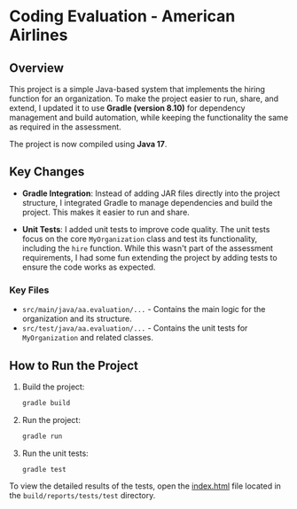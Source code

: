 # Coding Evaluation - American Airlines

## Overview

This project is a simple Java-based system that implements the hiring function for an organization. To make the project easier to run, share, and extend, I updated it to use **Gradle (version 8.10)** for dependency management and build automation, while keeping the functionality the same as required in the assessment.

The project is now compiled using **Java 17**.

## Key Changes

- **Gradle Integration**:
  Instead of adding JAR files directly into the project structure, I integrated Gradle to manage dependencies and build the project. This makes it easier to run and share.

- **Unit Tests**:
  I added unit tests to improve code quality. The unit tests focus on the core `MyOrganization` class and test its functionality, including the `hire` function. While this wasn't part of the assessment requirements, I had some fun extending the project by adding tests to ensure the code works as expected.


### Key Files
- `src/main/java/aa.evaluation/...` - Contains the main logic for the organization and its structure.
- `src/test/java/aa.evaluation/...` - Contains the unit tests for `MyOrganization` and related classes.

## How to Run the Project

1. Build the project:

   ```bash
   gradle build
   ```
2. Run the project:

    ```bash
    gradle run
     ```
3. Run the unit tests:
    ```
   gradle test
   ```

To view the detailed results of the tests, open the [index.html](./app/build/reports/tests/test/index.html) file located in the `build/reports/tests/test` directory.



